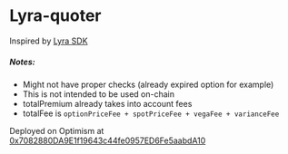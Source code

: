 # Lyra-quoter

Inspired by [Lyra SDK](https://github.com/lyra-finance/lyra-js)

##### Notes:
- Might not have proper checks (already expired option for example)
- This is not intended to be used on-chain
- totalPremium already takes into account fees
- totalFee is `optionPriceFee + spotPriceFee + vegaFee + varianceFee`

Deployed on Optimism at [0x7082880DA9E1f19643c44fe0957ED6Fe5aabdA10](https://optimistic.etherscan.io/address/0x7082880da9e1f19643c44fe0957ed6fe5aabda10)